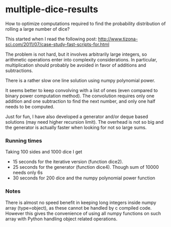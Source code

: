 # multiple-dice-results

How to optimize computations required to find the probability distribution of rolling a large number of dice?

This started when I read the following post: http://www.tizona-sci.com/2011/07/case-study-fast-scripts-for.html

The problem is not hard, but it involves arbitrarily large integers, so arithmetic operations enter into complexity considerations. In particular, multiplication should probably be avoided in favor of additions and subtractions.

There is a rather slow one line solution using numpy polynomial power.

It seems better to keep convolving with a list of ones (even compared to binary power computation method). The convolution requires only one addition and one subtraction to find the next number, and only one half needs to be computed.

Just for fun, I have also developed a generator and/or deque based solutions (may need higher recursion limit). The overhead is not so big and the generator is actually faster when looking for not so large sums.

### Running times

Taking 100 sides and 1000 dice I get
- 15 seconds for the iterative version (function dice2).
- 25 seconds for the generator (function dice4). Though sum of 10000 needs only 6s
- 30 seconds for 200 dice and the numpy polynomial power function

### Notes

There is almost no speed benefit in keeping long integers inside numpy array (type=object), as these cannot be handled by c compiled code. However this gives the convenience of using all numpy functions on such array with Python handling object related operations.

